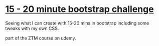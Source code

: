 <h1> <ins> 15 - 20 minute bootstrap challenge</ins> </h1>
<p> Seeing what I can create with 15-20 mins in bootstrap including some tweaks with my own CSS.</p>
<p>part of the ZTM course on udemy.</p>
